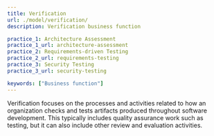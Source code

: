 ```yaml
---
title: Verification
url: ./model/verification/
description: Verification business function

practice_1: Architecture Assessment
practice_1_url: architecture-assessment
practice_2: Requirements-driven Testing
practice_2_url: requirements-testing
practice_3: Security Testing
practice_3_url: security-testing

keywords: ["Business function"]
---
```


Verification focuses on the processes and activities related to how an organization checks and tests artifacts produced throughout software development. This typically includes quality assurance work such as testing, but it can also include other review and evaluation activities.

